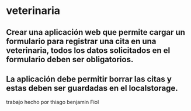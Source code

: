 # veterinaria

## Crear una aplicación web que permite cargar un formulario para registrar una cita en una veterinaria, todos los datos solicitados en el formulario deben ser obligatorios.

## La aplicación debe permitir borrar las citas y estas deben ser guardadas en el localstorage.

trabajo hecho por thiago benjamin Fiol